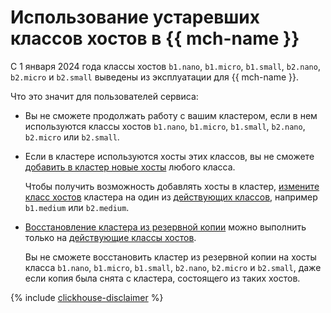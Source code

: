 # Использование устаревших классов хостов в {{ mch-name }}

С 1 января 2024 года классы хостов `b1.nano`, `b1.micro`, `b1.small`, `b2.nano`, `b2.micro` и `b2.small` выведены из эксплуатации для {{ mch-name }}.

Что это значит для пользователей сервиса:

- Вы не сможете продолжать работу с вашим кластером, если в нем используются классы хостов `b1.nano`, `b1.micro`, `b1.small`, `b2.nano`, `b2.micro` или `b2.small`.

- Если в кластере используются хосты этих классов, вы не сможете [добавить в кластер новые хосты](../operations/hosts.md) любого класса.

  Чтобы получить возможность добавлять хосты в кластер, [измените класс хостов](../operations/update.md#change-resource-preset) кластера на один из [действующих классов](instance-types.md), например `b1.medium` или `b2.medium`.

- [Восстановление кластера из резервной копии](../operations/cluster-backups.md) можно выполнить только на [действующие классы хостов](instance-types.md).

  Вы не сможете восстановить кластер из резервной копии на хосты класса `b1.nano`, `b1.micro`, `b1.small`, `b2.nano`, `b2.micro` и `b2.small`, даже если копия была снята с кластера, состоящего из таких хостов.

{% include [clickhouse-disclaimer](../../_includes/clickhouse-disclaimer.md) %}
